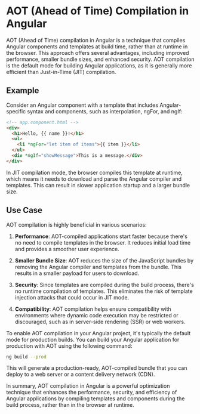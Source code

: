 
# AOT (Ahead of Time) Compilation in Angular

AOT (Ahead of Time) compilation in Angular is a technique that compiles Angular components and templates at build time, rather than at runtime in the browser. This approach offers several advantages, including improved performance, smaller bundle sizes, and enhanced security. AOT compilation is the default mode for building Angular applications, as it is generally more efficient than Just-in-Time (JIT) compilation.

## Example

Consider an Angular component with a template that includes Angular-specific syntax and components, such as interpolation, ngFor, and ngIf:

```html
<!-- app.component.html -->
<div>
  <h1>Hello, {{ name }}!</h1>
  <ul>
    <li *ngFor="let item of items">{{ item }}</li>
  </ul>
  <div *ngIf="showMessage">This is a message.</div>
</div>
```

In JIT compilation mode, the browser compiles this template at runtime, which means it needs to download and parse the Angular compiler and templates. This can result in slower application startup and a larger bundle size.

## Use Case

AOT compilation is highly beneficial in various scenarios:

1. **Performance**: AOT-compiled applications start faster because there's no need to compile templates in the browser. It reduces initial load time and provides a smoother user experience.

2. **Smaller Bundle Size**: AOT reduces the size of the JavaScript bundles by removing the Angular compiler and templates from the bundle. This results in a smaller payload for users to download.

3. **Security**: Since templates are compiled during the build process, there's no runtime compilation of templates. This eliminates the risk of template injection attacks that could occur in JIT mode.

4. **Compatibility**: AOT compilation helps ensure compatibility with environments where dynamic code execution may be restricted or discouraged, such as in server-side rendering (SSR) or web workers.

To enable AOT compilation in your Angular project, it's typically the default mode for production builds. You can build your Angular application for production with AOT using the following command:

```bash
ng build --prod
```

This will generate a production-ready, AOT-compiled bundle that you can deploy to a web server or a content delivery network (CDN).

In summary, AOT compilation in Angular is a powerful optimization technique that enhances the performance, security, and efficiency of Angular applications by compiling templates and components during the build process, rather than in the browser at runtime.
```
